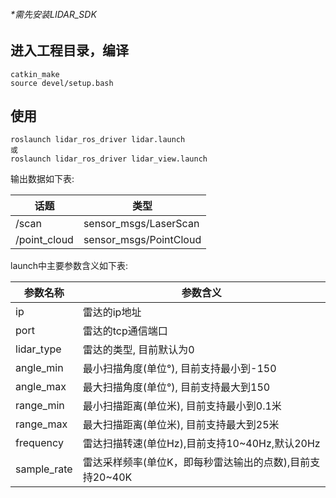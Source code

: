 ###### *需先安装LIDAR_SDK

## 

## 进入工程目录，编译

```
catkin_make
source devel/setup.bash
```

## 使用

```
roslaunch lidar_ros_driver lidar.launch
或
roslaunch lidar_ros_driver lidar_view.launch
```

输出数据如下表:

| 话题           | 类型                     |
| ------------ | ---------------------- |
| /scan        | sensor_msgs/LaserScan  |
| /point_cloud | sensor_msgs/PointCloud |

launch中主要参数含义如下表:

| 参数名称        | 参数含义                              |
| ----------- | --------------------------------- |
| ip          | 雷达的ip地址                           |
| port        | 雷达的tcp通信端口                        |
| lidar_type  | 雷达的类型, 目前默认为0                     |
| angle_min   | 最小扫描角度(单位°), 目前支持最小到-150          |
| angle_max   | 最大扫描角度(单位°), 目前支持最大到150           |
| range_min   | 最小扫描距离(单位米), 目前支持最小到0.1米          |
| range_max   | 最大扫描距离(单位米), 目前支持最大到25米           |
| frequency   | 雷达扫描转速(单位Hz),目前支持10~40Hz,默认20Hz   |
| sample_rate | 雷达采样频率(单位K，即每秒雷达输出的点数),目前支持20~40K |
